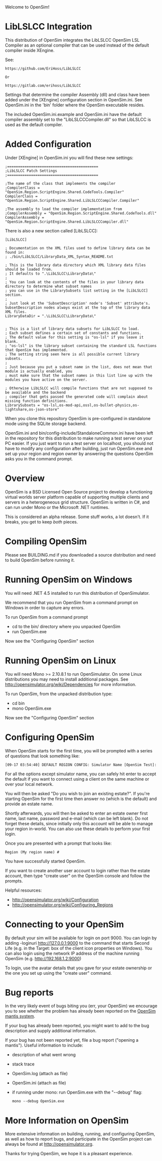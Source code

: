 Welcome to OpenSim!

# LibLSLCC Integration

This distribution of OpenSim integrates the LibLSLCC OpenSim LSL Compiler
as an optional compiler that can be used instead of the default compiler inside
XEngine.

See:

	https://github.com/EriHoss/LibLSLCC

	Or
	
	https://gitlab.com/erihoss/LibLSLCC


Settings that determine the compiler Assembly (dll) and class have been added under the
[XEngine] configuration section in OpenSim.ini.  See OpenSim.ini in the 'bin' folder where the OpenSim
executable resides.

The included OpenSim.ini.example and OpenSim.ini have the default compiler assembly
set to the "LibLSLCCCompiler.dll" so that LibLSLCC is used as the default compiler.


# Added Configuration


Under [XEngine] in OpenSim.ini you will find these new settings:


	;==========================================
	;LibLSLCC Patch Settings
	;==========================================

	;The name of the class that implements the compiler
	;CompilerClass = "OpenSim.Region.ScriptEngine.Shared.CodeTools.Compiler"
	CompilerClass = "OpenSim.Region.ScriptEngine.Shared.LibLSLCCCompiler.Compiler"

	;The assembly to load the compiler implementation from
	;CompilerAssembly = "OpenSim.Region.ScriptEngine.Shared.CodeTools.dll"
	CompilerAssembly = "OpenSim.Region.ScriptEngine.Shared.LibLSLCCCompiler.dll"
	
	
There is also a new section called [LibLSLCC]:


	[LibLSLCC]
	
	; Documentation on the XML files used to define library data can be found in:
	; ./bin/LibLSLCC/LibraryData_XML_Syntax_README.txt
	
	; This is the library data directory which XML library data files should be loaded from.
	; It defaults to ".\LibLSLCC\LibraryData\"
	;
	; You can look at the contents of the files in your library data directory to determine what subset names
	; you can use in the LibrarySubsets list setting in the [LibLSLCC] section.  
	;
	; Just look at the 'SubsetDescription' node's 'Subset' attribute's.  SubsetDescription nodes always exist at the top of the library data XML files.
	LibraryDataDir = ".\LibLSLCC\LibraryData\"
	
	
	; This is a list of library data subsets for LibLSLCC to load.
	; Each subset defines a certain set of constants and functions.
	; The default value for this setting is "os-lsl" if you leave it blank.
	; "os-lsl" is the library subset containing the standard LSL functions that OpenSim has implemented.
	; The setting string seen here is all possible current library subsets.
	;
	; Just because you put a subset name in the list, does not mean that module is actually enabled, you
	; must make sure that the subset names in this list line up with the modules you have active on the server.
	
	; Otherwise LibLSLCC will compile functions that are not supposed to be available and the backend
	; compiler that gets passed the generated code will complain about missing function definitions.
	LibrarySubsets = "os-lsl,os-mod-api,ossl,os-bullet-physics,os-lightshare,os-json-store"



When you clone this repository OpenSim is pre-configured in standalone mode using the SQLite storage backend.


OpenSim.ini and bin/config-include/StandaloneCommon.ini have been left in the repository
for this distribution to make running a test server on your PC easier.  If you just want
to run a test server on localhost, you should not have to modify any configuration after building,
just run OpenSim.exe and set up your region and region owner by answering the questions OpenSim
asks you in the command prompt.



# Overview

OpenSim is a BSD Licensed Open Source project to develop a functioning
virtual worlds server platform capable of supporting multiple clients
and servers in a heterogeneous grid structure. OpenSim is written in
C#, and can run under Mono or the Microsoft .NET runtimes.

This is considered an alpha release.  Some stuff works, a lot doesn't.
If it breaks, you get to keep *both* pieces.

# Compiling OpenSim

Please see BUILDING.md if you downloaded a source distribution and 
need to build OpenSim before running it.

# Running OpenSim on Windows

You will need .NET 4.5 installed to run this distribution of OpenSimulator.

We recommend that you run OpenSim from a command prompt on Windows in order
to capture any errors.

To run OpenSim from a command prompt

 * cd to the bin/ directory where you unpacked OpenSim
 * run OpenSim.exe

Now see the "Configuring OpenSim" section

# Running OpenSim on Linux

You will need Mono >= 2.10.8.1 to run OpenSimulator.  On some Linux distributions you
may need to install additional packages.  See http://opensimulator.org/wiki/Dependencies
for more information.

To run OpenSim, from the unpacked distribution type:

 * cd bin
 * mono OpenSim.exe

Now see the "Configuring OpenSim" section

# Configuring OpenSim

When OpenSim starts for the first time, you will be prompted with a
series of questions that look something like:

	[09-17 03:54:40] DEFAULT REGION CONFIG: Simulator Name [OpenSim Test]:

For all the options except simulator name, you can safely hit enter to accept
the default if you want to connect using a client on the same machine or over
your local network.

You will then be asked "Do you wish to join an existing estate?".  If you're
starting OpenSim for the first time then answer no (which is the default) and
provide an estate name.

Shortly afterwards, you will then be asked to enter an estate owner first name,
last name, password and e-mail (which can be left blank).  Do not forget these
details, since initially only this account will be able to manage your region
in-world.  You can also use these details to perform your first login.

Once you are presented with a prompt that looks like:

	Region (My region name) #

You have successfully started OpenSim.

If you want to create another user account to login rather than the estate
account, then type "create user" on the OpenSim console and follow the prompts.

Helpful resources:
 * http://opensimulator.org/wiki/Configuration
 * http://opensimulator.org/wiki/Configuring_Regions

# Connecting to your OpenSim

By default your sim will be available for login on port 9000.  You can login by
adding -loginuri http://127.0.0.1:9000 to the command that starts Second Life
(e.g. in the Target: box of the client icon properties on Windows).  You can
also login using the network IP address of the machine running OpenSim (e.g.
http://192.168.1.2:9000)

To login, use the avatar details that you gave for your estate ownership or the
one you set up using the "create user" command.

# Bug reports

In the very likely event of bugs biting you (err, your OpenSim) we
encourage you to see whether the problem has already been reported on
the [OpenSim mantis system](http://opensimulator.org/mantis/main_page.php).

If your bug has already been reported, you might want to add to the
bug description and supply additional information.

If your bug has not been reported yet, file a bug report ("opening a
mantis"). Useful information to include:
 * description of what went wrong
 * stack trace
 * OpenSim.log (attach as file)
 * OpenSim.ini (attach as file)
 * if running under mono: run OpenSim.exe with the "--debug" flag:

       mono --debug OpenSim.exe

# More Information on OpenSim

More extensive information on building, running, and configuring
OpenSim, as well as how to report bugs, and participate in the OpenSim
project can always be found at http://opensimulator.org.

Thanks for trying OpenSim, we hope it is a pleasant experience.


